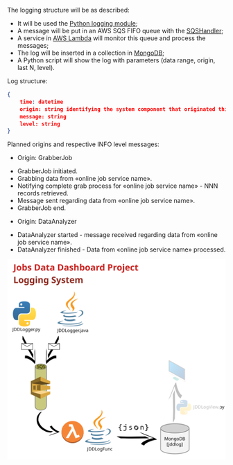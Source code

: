 The logging structure will be as described:
- It will be used the [Python logging module][1];
- A message will be put in an AWS SQS FIFO queue with the [SQSHandler][2];
- A service in [AWS Lambda][3] will monitor this queue and process the messages;
- The log will be inserted in a collection in [MongoDB][4];
- A Python script will show the log with parameters (data range, origin, last N, level).

Log structure:

```json
{
    time: datetime
    origin: string identifying the system component that originated this message
    message: string
    level: string
}
```

Planned origins and respective INFO level messages:

* Origin: GrabberJob
- GrabberJob initiated.
- Grabbing data from «online job service name».
- Notifying complete grab process for «online job service name» - NNN records retrieved.
- Message sent regarding data from «online job service name».
- GrabberJob end.

* Origin: DataAnalyzer
- DataAnalyzer started - message received regarding data from «online job service name».
- DataAnalyzer finished - Data from «online job service name» processed.

![Logging system diagram](JDD-LoggingSystem.svg "Logging system diagram")

<!-- References: -->

[1]: https://docs.python.org/3/library/logging.html
[2]: https://github.com/zillow/python-sqs-logging-handler
[3]: https://aws.amazon.com/lambda/
[4]: https://www.mongodb.com/cloud/atlas
